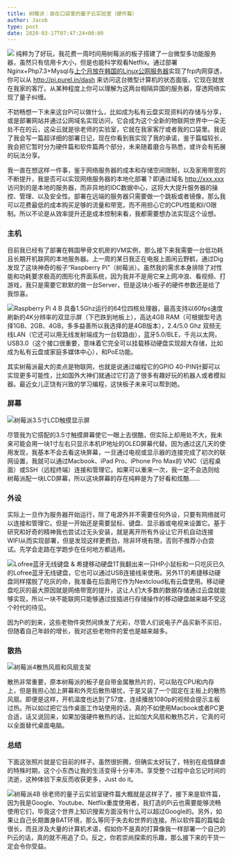 ```yaml
---
title: 树莓派：装在口袋里的量子云实验室（硬件篇）
author: Jacob
type: post
date: 2020-03-17T07:47:24+00:00
---
```

![](/images/2020/03/IMG_2372-2.jpg)
纯粹为了好玩，我花费一周时间用树莓派的板子搭建了一台微型多功能服务器，虽然只有信用卡大小，但是也能科学观看Netflix。<!--more-->通过部署Nginx+Php7.3+Mysql与[上个月放在韩国的Linux公网服务器](https://purel.in/from-san-francisco-to-singapore-we-finally-arrived-in-seoul.html)实现了frp内网穿透，你可以从 http://pi.purel.in/dash 来访问这台微型计算机的状态面版，它现在就放在我家的客厅。从某种程度上你可以理解为这两台相隔异国的服务器，穿透网络实现了量子纠缠。

不妨畅想一下未来这台Pi可以做什么，比如成为私有云盘实现资料的存储与分享，或是部署网站并通过公网域名实现访问，它会成为这个全新的物联网世界中一朵无处不在的云，这朵云就是徐老师的实验室，它就在我家客厅或者我的口袋里。我说了我会写一篇超详细的部署日记，现在你看到我实现了我的承诺，鉴于篇幅较长，我会把它暂时分为硬件篇和软件篇两个部分，未来随着磨合与熟悉，或许会有拓展的玩法分享。

我一直在想这样一件事，鉴于网络服务器的成本和存储空间限制，以及家用带宽的不断提升，我是否可以实现网络服务器的本地化部署？即通过域名 http://xxx.xxx 访问到的是本地的服务器，而非异地的IDC数据中心，这将大大提升服务器的操控、管理、以及安全性。部署在远端的服务器只需要做一个跳板或者镜像，那么我可以花费最低的成本购买足够的流量和带宽，而不用担心它的CPU性能和I/O限制。所以不论是从效率提升还是成本控制来看，我都需要想办法实现这个设想。

### 主机

目前我已经有了部署在韩国甲骨文机房的VM实例，那么接下来我需要一台低功耗且长期开机联网的本地服务器。上一周的某日我正在电报上面闲云野鹤，通过Dig发现了这块神奇的板子“Raspberry Pi”（树莓派）。虽然我的需求本身排除了对性能和功耗要求极高的图形化界面系统，因为我并不是用它来上网冲浪、看视频、打游戏，我只是需要它默默的做一台Server，但是这块小板子的硬件参数还是给了我惊喜。

![](/images/2020/03/pi.png)Raspberry Pi 4 B 具备1.5Ghz运行的64位四核处理器，最高支持以60fps速度刷新的4K分辨率的双显示屏（下巴跌到地板上），高达4GB RAM（可根据型号选择1GB、2GB、4GB，多多益善所以我选择的是4GB版本），2.4/5.0 Ghz 双频无线LAN（它还可以用无线发射端成为一台软路由），蓝牙5.0/BLE，千兆以太网，USB3.0（这个接口很重要，意味着它完全可以挂载移动硬盘实现超大存储，比如成为私有云盘或家庭多媒体中心），和PoE功能。

其实树莓派最大的卖点是物联网，也就是说通过编程它的GPIO 40-PIN针脚可以实现更多可能性，比如国外大神们就通过它打造了很多有趣好玩的机器人或者模拟器。最近女儿正饶有兴致的学习编程，这快板子未来可以帮到她。

### 屏幕

![](/images/2020/03/pi3.52.jpg)树莓派3.5寸LCD触摸显示屏

尽管我为它搭配的3.5寸触摸屏幕使它一眼上去很酷，但实际上却用处不大，我未来可能会用一块1寸左右只显示本机IP地址的OLED屏幕代替。因为通过这几天的使用发现，我基本不会去看这块屏幕，一旦通过电视或显示器的连接完成了初次的联网设置，我就可以通过Macbook、iPad Pro、iPhone Pro Max的 VNC（远程桌面）或SSH（远程终端）连接和管理它。如果可以重来一次，我一定不会选则给树莓派配一块LCD屏幕，所以这块屏幕的存在纯粹是为了好看和炫酷……

### 外设

实际上一旦作为服务器开始运行，除了电源外并不需要任何外设，只要有网络就可以连接和管理它。但是一开始还是需要鼠标、键盘、显示器或电视来设置它。基于研究和好奇的精神我也尝试过无头安装，就是离开所有外设让它开机自动连接WIFI从而实现部署，但是发现这样更费劲，除非环境有限，否则不推荐小白尝试。先学会走路在学跑步在任何地方都适用。

![](/images/2020/03/IMG_2377.jpg)Lofree蓝牙无线键盘 & 希捷移动硬盘1T我翻出来一只HP小鼠标和一只吃灰已久的Lofree蓝牙无线键盘，它也可以通过USB连接线来使用。另外1T的希捷移动硬盘同样摆脱了吃灰的命，我准备在后面用它作为Nextcloud私有云盘使用。移动硬盘吃灰的最大原因就是网络带宽的提升，这让人们大多数的数据存储通过云盘就能够实现，所以一块不能联网只能够通过拔插进行存储操作的移动硬盘越来越不受这个时代的待见。

因为Pi的到来，这些老物件突然间焕发了光彩，尽管人们说电子产品买新不买旧，但随着自己年龄的增长，我对这些老物件的爱也是越来越多。

### 散热

![](/images/2020/03/pi4shan.png)树莓派4散热风扇和风扇支架

散热非常重要，原本树莓派的板子是自带金属散热片的，可以贴在CPU和内存上，但是我担心加上屏幕和外壳后散热堪忧，于是又装了一个固定在主板上的散热风扇。即便是这样，开机温度也达到了57度，连续播放1080p的视频会提示主板过热。所以如过把它当作桌面工作站使用的话，真的不如使用Macbook或者PC更合适，话又说回来，如果加强硬件散热的话，比如加大风扇和散热芯片，它真的可以全面替代桌面电脑。

### 总结

下面这张照片就是它目前的样子。虽然很折腾，但确实太好玩了，特别在疫情肆虐的特殊时期，这个小东西让我的生活变得十分丰沛。享受整个过程中会忘记时间的流逝，这种体验下来反而收获更多，Just do it。

![](/images/2020/03/IMG_2372-2.jpg)树莓派4B 徐老师的量子云实验室硬件篇大概就是这样子了，接下来是软件篇，因为我是Google、Youtube、Netflix重度使用者，我打造的Pi云也需要能够流畅使用它们，毕竟这个世界上知识搜索方面没有什么可以超过Google的。另外，如果让自己长期置身BAT环境，那么等同于失去和世界的连接。所以软件篇的篇幅会很长，而且涉及大量的计算机术语，假如你不是真的打算像我一样部署一个自己的Pi云的话，真的就不用追了:D。反之，你若崇尚探索的乐趣，那么接下来的干货一定会令你受益。